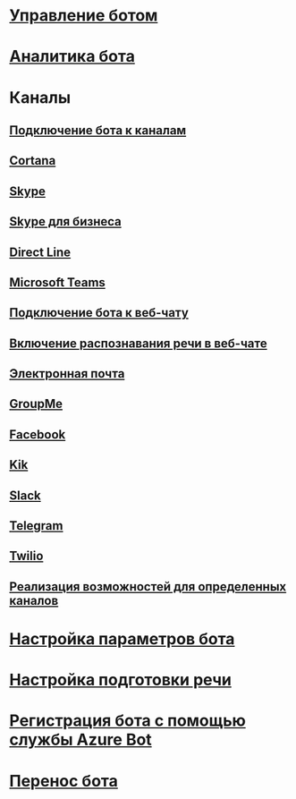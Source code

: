 # [Управление ботом](../bot-service-manage-overview.md)
# [Аналитика бота](../bot-service-manage-analytics.md)
# Каналы
## [Подключение бота к каналам](../bot-service-manage-channels.md)
## [Cortana](../bot-service-channel-connect-cortana.md) 
## [Skype](../bot-service-channel-connect-skype.md)
## [Skype для бизнеса](../bot-service-channel-connect-skypeforbusiness.md)
## [Direct Line](../bot-service-channel-connect-directline.md)
## [Microsoft Teams](https://msdn.microsoft.com/en-us/microsoft-teams/bots)
## [Подключение бота к веб-чату](../bot-service-channel-connect-webchat.md)
## [Включение распознавания речи в веб-чате](../bot-service-channel-connect-webchat-speech.md)
## [Электронная почта](../bot-service-channel-connect-email.md)
## [GroupMe](../bot-service-channel-connect-groupme.md) 
## [Facebook](../bot-service-channel-connect-facebook.md) 
## [Kik](../bot-service-channel-connect-kik.md) 
## [Slack](../bot-service-channel-connect-slack.md) 
## [Telegram](../bot-service-channel-connect-telegram.md) 
## [Twilio](../bot-service-channel-connect-twilio.md)
## [Реализация возможностей для определенных каналов](../v4sdk/bot-builder-channeldata.md)
# [Настройка параметров бота](../bot-service-manage-settings.md)
# [Настройка подготовки речи](../bot-service-manage-speech-priming.md)
# [Регистрация бота с помощью службы Azure Bot](../bot-service-quickstart-registration.md)
# [Перенос бота](../bot-service-migrate-bot.md)
